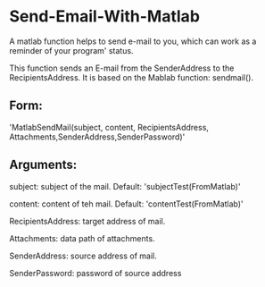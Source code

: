 # Send-Email-With-Matlab
A matlab function helps to send e-mail to you, which can work as a reminder of your program' status.

This function sends an E-mail from the SenderAddress to the RecipientsAddress.
It is based on the Mablab function: sendmail().

## Form: 
'MatlabSendMail(subject, content, RecipientsAddress, Attachments,SenderAddress,SenderPassword)'
## Arguments:
  subject: subject of the mail. Default: 'subjectTest(FromMatlab)'
  
  content: content of teh mail. Default: 'contentTest(FromMatlab)'
  
  RecipientsAddress: target address of mail. 
  
  Attachments: data path of  attachments.
  
  SenderAddress: source address of mail.
  
  SenderPassword: password of source address
